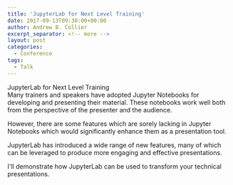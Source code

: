 ```yaml
---
title: 'JupyterLab for Next Level Training'
date: 2017-09-13T09:30:00+00:00
author: Andrew B. Collier
excerpt_separator: <!-- more -->
layout: post
categories:
  - Conference
tags:
  - Talk
---
```


<!--
https://github.com/jupyter/jupyter/wiki/Jupyter-kernels
http://mcgrawect.princeton.edu/jupyter-notebook/
https://www.youtube.com/watch?v=BVueLWN2QPc
-->

<div class="talk">
	<div class="title">
	JupyterLab for Next Level Training
	</div>
	<div class="abstract">
Many trainers and speakers have adopted Jupyter Notebooks for developing and presenting their material. These notebooks work well both from the perspective of the presenter and the audience.

However, there are some features which are sorely lacking in Jupyter Notebooks which would significantly enhance them as a presentation tool.

JupyterLab has introduced a wide range of new features, many of which can be leveraged to produce more engaging and effective presentations.

I'll demonstrate how JupyterLab can be used to transform your technical presentations.
	</div>
</div>